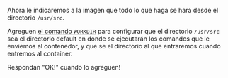 Ahora le indicaremos a la imagen que todo lo que haga se hará desde el
directorio `/usr/src`.

Agreguen [el comando `WORKDIR`](https://docs.docker.com/engine/reference/builder/#workdir)
para configurar que el directorio `/usr/src` sea el directorio default en donde
se ejecutarán los comandos que le enviemos al contenedor, y que se el directorio
al que entraremos cuando entremos al container.

Respondan "OK!" cuando lo agreguen!